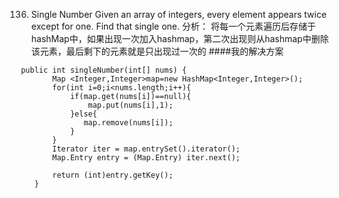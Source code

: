 136. Single Number
Given an array of integers, every element appears twice except for one. Find that single one.
分析：
将每一个元素遍历后存储于hashMap中，如果出现一次加入hashmap，第二次出现则从hashmap中删除该元素，最后剩下的元素就是只出现过一次的
####我的解决方案

```
 public int singleNumber(int[] nums) {
        Map <Integer,Integer>map=new HashMap<Integer,Integer>();
        for(int i=0;i<nums.length;i++){
            if(map.get(nums[i])==null){
                map.put(nums[i],1);
            }else{
               map.remove(nums[i]);
            }
        }
        Iterator iter = map.entrySet().iterator();
        Map.Entry entry = (Map.Entry) iter.next();
        
        return (int)entry.getKey();
    }
```

